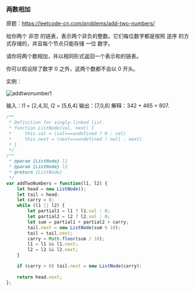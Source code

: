 ### 两数相加

原题：https://leetcode-cn.com/problems/add-two-numbers/

给你两个 非空 的链表，表示两个非负的整数。它们每位数字都是按照 逆序 的方式存储的，并且每个节点只能存储 一位 数字。

请你将两个数相加，并以相同形式返回一个表示和的链表。

你可以假设除了数字 0 之外，这两个数都不会以 0 开头。

实例：

![addtwonumber1](https://assets.leetcode-cn.com/aliyun-lc-upload/uploads/2021/01/02/addtwonumber1.jpg)

输入：l1 = [2,4,3], l2 = [5,6,4]
输出：[7,0,8]
解释：342 + 465 = 807.

```js
/**
 * Definition for singly-linked list.
 * function ListNode(val, next) {
 *     this.val = (val===undefined ? 0 : val)
 *     this.next = (next===undefined ? null : next)
 * }
 */
/**
 * @param {ListNode} l1
 * @param {ListNode} l2
 * @return {ListNode}
 */
var addTwoNumbers = function(l1, l2) {
    let head = new ListNode();
    let tail = head;
    let carry = 0;
    while (l1 || l2) {
        let partial1 = l1 ? l1.val : 0;
        let partial2 = l2 ? l2.val : 0;
        let sum = partial1 + partial2 + carry;
        tail.next = new ListNode(sum % 10);
        tail = tail.next;
        carry = Math.floor(sum / 10);
        l1 = l1 && l1.next;
        l2 = l2 && l2.next;
    }

    if (carry > 0) tail.next = new ListNode(carry);
    
    return head.next;
};
```
